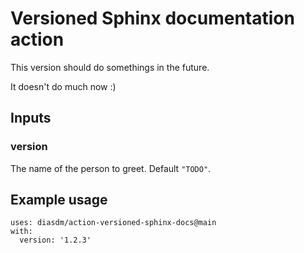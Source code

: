 # Versioned Sphinx documentation action

This version should do somethings in the future.

It doesn't do much now :)

## Inputs

### version

The name of the person to greet. Default `"TODO"`.

## Example usage
```
uses: diasdm/action-versioned-sphinx-docs@main
with:
  version: '1.2.3'
```
